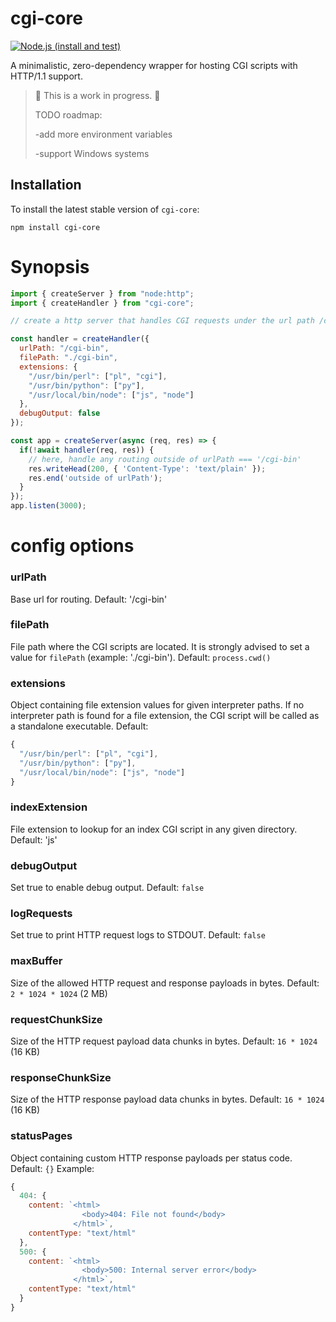 # cgi-core

[![Node.js (install and test)](https://github.com/lfortin/node-cgi-core/actions/workflows/node.js.yml/badge.svg?event=push)](https://github.com/lfortin/node-cgi-core/actions/workflows/node.js.yml)

A minimalistic, zero-dependency wrapper for hosting CGI scripts with HTTP/1.1 support.

> :construction: This is a work in progress. :construction:
>
> TODO roadmap:
>
> -add more environment variables
>
> -support Windows systems


## Installation

To install the latest stable version of `cgi-core`:

    npm install cgi-core


# Synopsis

```javascript
import { createServer } from "node:http";
import { createHandler } from "cgi-core";

// create a http server that handles CGI requests under the url path /cgi-bin

const handler = createHandler({
  urlPath: "/cgi-bin",
  filePath: "./cgi-bin",
  extensions: {
    "/usr/bin/perl": ["pl", "cgi"],
    "/usr/bin/python": ["py"],
    "/usr/local/bin/node": ["js", "node"]
  },
  debugOutput: false
});

const app = createServer(async (req, res) => {
  if(!await handler(req, res)) {
    // here, handle any routing outside of urlPath === '/cgi-bin'
    res.writeHead(200, { 'Content-Type': 'text/plain' });
    res.end('outside of urlPath');
  }
});
app.listen(3000);

```


# config options

###  urlPath

Base url for routing. Default: '/cgi-bin'

###  filePath

File path where the CGI scripts are located. It is strongly advised to set a value for `filePath` (example: './cgi-bin'). Default: `process.cwd()`

###  extensions

Object containing file extension values for given interpreter paths. If no interpreter path is found for a file extension, the CGI script will be called as a standalone executable.
Default:
```javascript
{
  "/usr/bin/perl": ["pl", "cgi"],
  "/usr/bin/python": ["py"],
  "/usr/local/bin/node": ["js", "node"]
}
```

###  indexExtension

File extension to lookup for an index CGI script in any given directory. Default: 'js'

###  debugOutput

Set true to enable debug output. Default: `false`

###  logRequests

Set true to print HTTP request logs to STDOUT. Default: `false`

###  maxBuffer

Size of the allowed HTTP request and response payloads in bytes. Default: `2 * 1024 * 1024` (2 MB)

###  requestChunkSize

Size of the HTTP request payload data chunks in bytes. Default: `16 * 1024` (16 KB)

###  responseChunkSize

Size of the HTTP response payload data chunks in bytes. Default: `16 * 1024` (16 KB)

###  statusPages

Object containing custom HTTP response payloads per status code. Default: `{}`
Example:
```javascript
{
  404: {
    content: `<html>
                <body>404: File not found</body>
              </html>`,
    contentType: "text/html"
  },
  500: {
    content: `<html>
                <body>500: Internal server error</body>
              </html>`,
    contentType: "text/html"
  }
}
```
